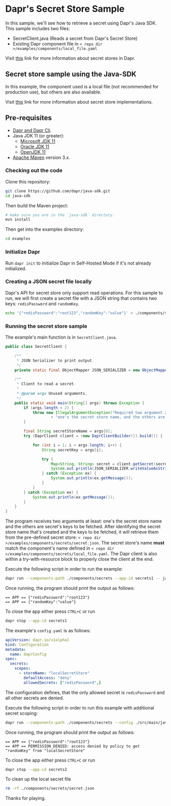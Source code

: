 # Dapr's Secret Store Sample

In this sample, we'll see how to retrieve a secret using Dapr's Java SDK.
This sample includes two files:

* SecretClient.java (Reads a secret from Dapr's Secret Store)
* Existing Dapr component file in `< repo dir >/examples/components/local_file.yaml`

Visit [this](https://docs.dapr.io/developing-applications/building-blocks/secrets/secrets-overview/) link for more information about secret stores in Dapr.

## Secret store sample using the Java-SDK

In this example, the component used is a local file (not recommended for production use), but others are also available.

Visit [this](https://github.com/dapr/components-contrib/tree/master/secretstores) link for more information about secret store implementations.


## Pre-requisites

* [Dapr and Dapr Cli](https://docs.dapr.io/getting-started/install-dapr/).
* Java JDK 11 (or greater):
  * [Microsoft JDK 11](https://docs.microsoft.com/en-us/java/openjdk/download#openjdk-11)
  * [Oracle JDK 11](https://www.oracle.com/technetwork/java/javase/downloads/index.html#JDK11)
  * [OpenJDK 11](https://jdk.java.net/11/)
* [Apache Maven](https://maven.apache.org/install.html) version 3.x.

### Checking out the code

Clone this repository:

```sh
git clone https://github.com/dapr/java-sdk.git
cd java-sdk
```

Then build the Maven project:

```sh
# make sure you are in the `java-sdk` directory.
mvn install
```

Then get into the examples directory:

```sh
cd examples
```

### Initialize Dapr

Run `dapr init` to initialize Dapr in Self-Hosted Mode if it's not already initialized.

### Creating a JSON secret file locally

Dapr's API for secret store only support read operations. For this sample to run, we will first create a secret file with a JSON string that contains two keys: `redisPassword` and `randomKey`.

<!-- STEP
name: create local file 
-->

```bash
echo '{"redisPassword":"root123","randomKey":"value"}' > ./components/secrets/secret.json
```

<!-- END_STEP -->

### Running the secret store sample

The example's main function is in `SecretClient.java`.

```java
public class SecretClient {

    /**
     * JSON Serializer to print output.
     */
    private static final ObjectMapper JSON_SERIALIZER = new ObjectMapper();

    /**
     * Client to read a secret.
     *
     * @param args Unused arguments.
     */
    public static void main(String[] args) throws Exception {
        if (args.length < 2) {
            throw new IllegalArgumentException("Required two argument at least: "
                    + "one's the secret store name, and the others are secret keys.");
        }

        final String secretStoreName = args[0];
        try (DaprClient client = (new DaprClientBuilder()).build()) {

            for (int i = 1; i < args.length; i++) {
                String secretKey = args[i];

                try {
                    Map<String, String> secret = client.getSecret(secretStoreName, secretKey).block();
                    System.out.println(JSON_SERIALIZER.writeValueAsString(secret));
                } catch (Exception ex) {
                    System.out.println(ex.getMessage());
                }
            }
        } catch (Exception ex) {
            System.out.println(ex.getMessage());
        }
    }
}
```
The program receives two arguments at least: one's the secret store name and the others are secret's keys to be fetched.
After identifying the secret store name that's created and the keys to be fetched, it will retrieve them from the pre-defined secret store: `< repo dir >/examples/components/secrets/secret.json`.
The secret store's name **must** match the component's name defined in `< repo dir >/examples/components/secrets/local_file.yaml`.
The Dapr client is also within a try-with-resource block to properly close the client at the end.

Execute the following script in order to run the example:

<!-- STEP
name: Validate normal run
expected_stdout_lines:
  - '== APP == {"redisPassword":"root123"}'
  - '== APP == {"randomKey":"value"}'
background: true
sleep: 5
-->

```bash
dapr run --components-path ./components/secrets --app-id secrets1 -- java -jar target/dapr-java-sdk-examples-exec.jar io.dapr.examples.secrets.SecretClient localSecretStore redisPassword randomKey
```

<!-- END_STEP -->

Once running, the program should print the output as follows:

```
== APP == {"redisPassword":"root123"}
== APP == {"randomKey":"value"}
```

To close the app either press `CTRL+C` or run

<!-- STEP
name: Cleanup first app
-->

```bash
dapr stop --app-id secrets1
```

<!-- END_STEP -->


The example's `config.yaml` is as follows:
```yaml
apiVersion: dapr.io/v1alpha1
kind: Configuration
metadata:
  name: daprConfig
spec:
  secrets:
    scopes:
      - storeName: "localSecretStore"
        defaultAccess: "deny"
        allowedSecrets: ["redisPassword",]
```

The configuration defines, that the only allowed secret is `redisPassword` and all other secrets are denied.

Execute the following script in order to run this example with additional secret scoping:

<!-- STEP
name: Validate error on querying random secret
expected_stdout_lines:
  - '== APP == {"redisPassword":"root123"}'
  - '== APP == PERMISSION_DENIED: access denied by policy to get "randomKey" from "localSecretStore"'
background: true
sleep: 5
-->

```sh
dapr run --components-path ./components/secrets --config ./src/main/java/io/dapr/examples/secrets/config.yaml --app-id secrets2 -- java -jar target/dapr-java-sdk-examples-exec.jar io.dapr.examples.secrets.SecretClient localSecretStore redisPassword randomKey
```

<!-- END_STEP --> 

Once running, the program should print the output as follows:

```
== APP == {"redisPassword":"root123"}
== APP == PERMISSION_DENIED: access denied by policy to get "randomKey" from "localSecretStore"
``` 

To close the app either press `CTRL+C` or run

<!-- STEP
name: Cleanup second app
-->

```bash
dapr stop --app-id secrets2
```

<!-- END_STEP -->


To clean up the local secret file

<!-- STEP
name: Cleanup local secret file
-->

```sh
rm -rf ./components/secrets/secret.json
```

<!-- END_STEP -->

Thanks for playing.
